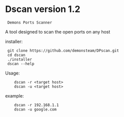 # Dscan version 1.2
     Demons Ports Scanner
A tool designed to scan the open ports on any host


installer:
  

     git clone https://github.com/demonsteam/DPscan.git
     cd dscan
     ./installer
     dscan --help





   Usage:


        dscan -r <target host>
        dscan -u <target host>








example:



        dscan -r 192.168.1.1
        dscan -u google.com
